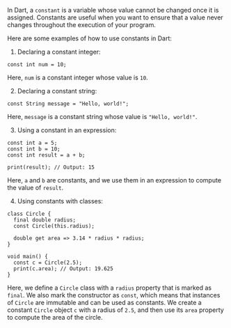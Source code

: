 In Dart, a `constant` is a variable whose value cannot be changed once it is assigned. Constants are useful when you want to ensure that a value never changes throughout the execution of your program. 

Here are some examples of how to use constants in Dart:

1. Declaring a constant integer:

```
const int num = 10;
```

Here, `num` is a constant integer whose value is `10`.

2. Declaring a constant string:

```
const String message = "Hello, world!";
```

Here, `message` is a constant string whose value is `"Hello, world!"`.

3. Using a constant in an expression:

```
const int a = 5;
const int b = 10;
const int result = a + b;

print(result); // Output: 15
```

Here, `a` and `b` are constants, and we use them in an expression to compute the value of `result`.

4. Using constants with classes:

```
class Circle {
  final double radius;
  const Circle(this.radius);
  
  double get area => 3.14 * radius * radius;
}

void main() {
  const c = Circle(2.5);
  print(c.area); // Output: 19.625
}
```

Here, we define a `Circle` class with a `radius` property that is marked as `final`. We also mark the constructor as `const`, which means that instances of `Circle` are immutable and can be used as constants. We create a constant `Circle` object `c` with a radius of `2.5`, and then use its `area` property to compute the area of the circle.